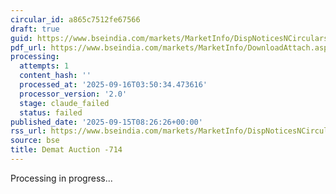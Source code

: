 ```yaml
---
circular_id: a865c7512fe67566
draft: true
guid: https://www.bseindia.com/markets/MarketInfo/DispNoticesNCirculars.aspx?Noticeid={B3B379F2-F16B-4338-8030-6D26B8217B78}&noticeno=20250915-8&dt=09/15/2025&icount=8&totcount=81&flag=0
pdf_url: https://www.bseindia.com/markets/MarketInfo/DownloadAttach.aspx?id=20250915-8&attachedId=3506c731-91eb-4718-ba95-4617baebf027
processing:
  attempts: 1
  content_hash: ''
  processed_at: '2025-09-16T03:50:34.473616'
  processor_version: '2.0'
  stage: claude_failed
  status: failed
published_date: '2025-09-15T08:26:26+00:00'
rss_url: https://www.bseindia.com/markets/MarketInfo/DispNoticesNCirculars.aspx?Noticeid={B3B379F2-F16B-4338-8030-6D26B8217B78}&noticeno=20250915-8&dt=09/15/2025&icount=8&totcount=81&flag=0
source: bse
title: Demat Auction -714
---
```


Processing in progress...